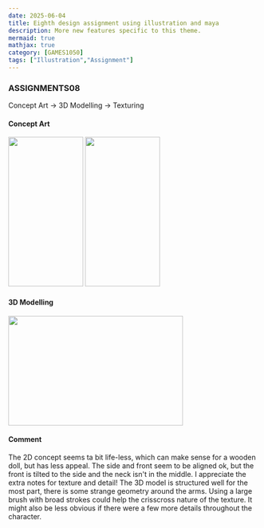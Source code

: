 ```yaml
---
date: 2025-06-04
title: Eighth design assignment using illustration and maya
description: More new features specific to this theme.
mermaid: true
mathjax: true
category: [GAMES1050]
tags: ["Illustration","Assignment"]
---
```

### ASSIGNMENTS08   
Concept Art -> 3D Modelling -> Texturing   
   
#### Concept Art   
<img src="https://github.com/user-attachments/assets/d0e8b35c-50d5-40d4-83a3-093a50df04e3" width="150" height="300"/>   
<img src="https://github.com/user-attachments/assets/3ca7d9be-8e33-4c1d-9af5-469c61ca4586" width="150" height="300"/>   

#### 3D Modelling   
<img src="https://github.com/user-attachments/assets/b1b4435d-1c93-4320-a6ec-35b7a46d8cb7" width="350" height="220"/>   
   
#### Comment   
The 2D concept seems ta bit life-less, which can make sense for a wooden doll, but has less appeal. The side and front seem to be aligned ok, but the front is tilted to the side and the neck isn't in the middle. I appreciate the extra notes for texture and detail! 
The 3D model is structured well for the most part, there is some strange geometry around the arms. Using a large brush with broad strokes could help the crisscross nature of the texture. It might also be less obvious if there were a few more details throughout the character.
